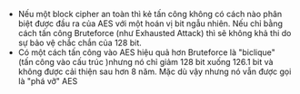 - Nếu một block cipher an toàn thì kẻ tấn công không có cách nào phân biệt được đầu ra của AES với một hoán vị bit ngẫu nhiên. Nếu chỉ bằng cách tấn công Bruteforce (như Exhausted Attack) thì sẽ không khả thi do sự bảo vệ chắc chắn của 128 bit.
- Có một cách tấn công vào AES hiệu quả hơn Bruteforce là "biclique" (tấn công vào cấu trúc )nhưng nó chỉ giảm 128 bit xuống 126.1 bit và không được cải thiện sau hơn 8 năm. Mặc dù vậy nhưng nó vẫn được gọi là "phá vỡ" AES
